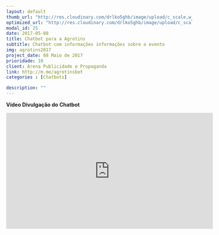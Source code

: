 ```yaml
---
layout: default
thumb_url: "http://res.cloudinary.com/drlko5ghb/image/upload/c_scale,w_385/v1492558081/EventoChatbot/agrotins_logo.jpg"
optimized_url: "http://res.cloudinary.com/drlko5ghb/image/upload/c_scale,w_600/v1492558081/EventoChatbot/agrotins_logo.jpg"
modal_id: 25
date: 2017-05-08
title: Chatbot para a Agrotins
subtitle: Chatbot com informações informações sobre o evento
img: agrotins2017
project_date: 08 Maio de 2017
prioridade: 10
client: Arena Publicidade e Propaganda
link: http://m.me/agrotinsbot
categories : [Chatbots]

description: ""
---
```

<b>Vídeo Divulgação do Chatbot</b>
<iframe width="560" height="315" src="https://www.youtube.com/embed/JwbDwAjNnso" frameborder="0" allowfullscreen></iframe>
